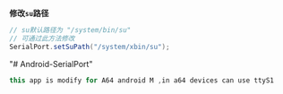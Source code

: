 

**修改`su`路径**

```java
// su默认路径为 "/system/bin/su"
// 可通过此方法修改
SerialPort.setSuPath("/system/xbin/su");
```
"# Android-SerialPort"


```java
this app is modify for A64 android M ,in a64 devices can use ttyS1 
```

